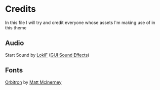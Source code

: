 # Credits

In this file I will try and credit everyone whose assets I'm making use of in this theme

## Audio

Start Sound by [LokiF](https://opengameart.org/users/lokif) ([GUI Sound Effects](https://opengameart.org/content/gui-sound-effects))

## Fonts

[Orbitron](https://www.theleagueofmoveabletype.com/orbitron) by [Matt McInerney](http://matt.cc/)

